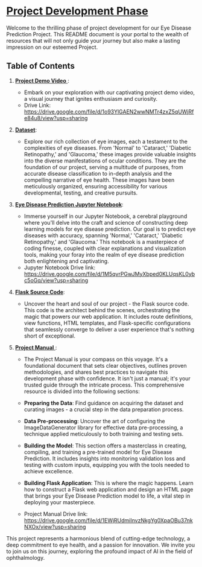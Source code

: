 # [Project Development Phase]()
Welcome to the thrilling phase of project development for our Eye Disease Prediction  Project. This README document is your portal to the wealth of resources that will not only guide your journey but also make a lasting impression on our esteemed Project.

## Table of Contents

1. [**Project Demo Video** ](https://drive.google.com/file/d/1o93YlGAEN2wwNMTr4zxZ5qUWjRfe84u8/view?usp=sharing):
   - Embark on your exploration with our captivating project demo video, a visual journey that ignites enthusiasm and curiosity.
   - Drive Link: https://drive.google.com/file/d/1o93YlGAEN2wwNMTr4zxZ5qUWjRfe84u8/view?usp=sharing

2. [**Dataset**](https://github.com/smartinternz02/SI-GuidedProject-600240-1697595942/tree/main/4%20.%20Project%20Development%20Phase/dataset):
   - Explore our rich collection of eye images, each a testament to the complexities of eye diseases. From 'Normal' to 'Cataract,' 'Diabetic Retinopathy,' and 'Glaucoma,' these images provide valuable insights into the diverse manifestations of ocular conditions. They are the foundation of our project, serving a multitude of purposes, from accurate disease classification to in-depth analysis and the compelling narrative of eye health. These images have been meticulously organized, ensuring accessibility for various developmental, testing, and creative pursuits.

3. [**Eye Disease Prediction Jupyter Notebook**](https://github.com/smartinternz02/SI-GuidedProject-600240-1697595942/blob/main/4%20.%20Project%20Development%20Phase/Eye_Disease_Prediction_using_DL.ipynb):
   - Immerse yourself in our Jupyter Notebook, a cerebral playground where you'll delve into the craft and science of constructing deep learning models for eye disease prediction. Our goal is to predict eye diseases with accuracy, spanning 'Normal,' 'Cataract,' 'Diabetic Retinopathy,' and 'Glaucoma.' This notebook is a masterpiece of coding finesse, coupled with clear explanations and visualization tools, making your foray into the realm of eye disease prediction both enlightening and captivating.
   - Jupyter Notebook Drive link: https://drive.google.com/file/d/1M5qvrPGwJMyXbped0KLUqsKL0ybc5oGq/view?usp=sharing
4. [**Flask Source Code**](https://github.com/smartinternz02/SI-GuidedProject-600240-1697595942/tree/main/4%20.%20Project%20Development%20Phase/Flask):
   - Uncover the heart and soul of our project - the Flask source code. This code is the architect behind the scenes, orchestrating the magic that powers our web application. It includes route definitions, view functions, HTML templates, and Flask-specific configurations that seamlessly converge to deliver a user experience that's nothing short of exceptional.

5. [**Project Manual** ](https://github.com/smartinternz02/SI-GuidedProject-600240-1697595942/blob/main/4%20.%20Project%20Development%20Phase/Project%20Manual.pdf):
   - The Project Manual is your compass on this voyage. It's a foundational document that sets clear objectives, outlines proven methodologies, and shares best practices to navigate this development phase with confidence. It isn't just a manual; it's your trusted guide through the intricate process. This comprehensive resource is divided into the following sections:
   
   - **Preparing the Data**: Find guidance on acquiring the dataset and curating images - a crucial step in the data preparation process.
   - **Data Pre-processing**: Uncover the art of configuring the ImageDataGenerator library for effective data pre-processing, a technique applied meticulously to both training and testing sets.
   - **Building the Model**: This section offers a masterclass in creating, compiling, and training a pre-trained model for Eye Disease Prediction. It includes insights into monitoring validation loss and testing with custom inputs, equipping you with the tools needed to achieve excellence.
   - **Building Flask Application**: This is where the magic happens. Learn how to construct a Flask web application and design an HTML page that brings your Eye Disease Prediction model to life, a vital step in deploying your masterpiece.
   - Project Manual Drive link: https://drive.google.com/file/d/1EWjRUdmiInvzNkgYg0XpaOBu37nkNXOx/view?usp=sharing

This project represents a harmonious blend of cutting-edge technology, a deep commitment to eye health, and a passion for innovation. We invite you to join us on this journey, exploring the profound impact of AI in the field of ophthalmology.
